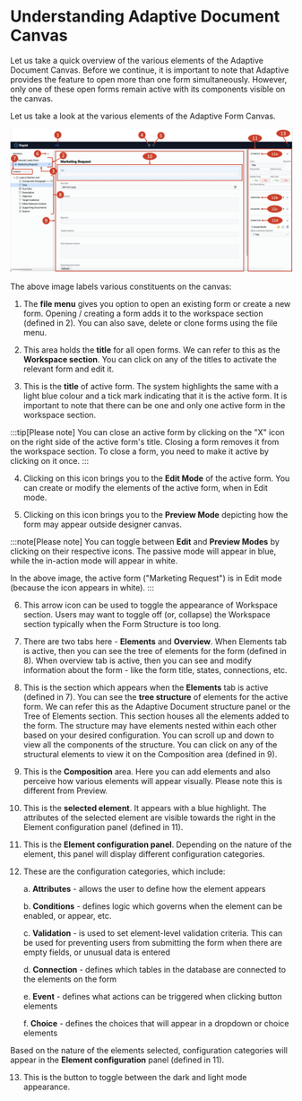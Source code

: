 # Understanding Adaptive Document Canvas

Let us take a quick overview of the various elements of the Adaptive Document Canvas. Before we continue, it is important to note that Adaptive provides the feature to open more than one form simultaneously. However, only one of these open forms remain active with its components visible on the canvas.

Let us take a look at the various elements of the Adaptive Form Canvas.  

![Image showing Adaptive V3 form canvas](<Adaptive V3 canvas.png>)  

The above image labels various constituents on the canvas:  

<!-- TODO add smaller preview sections to assist --->

1. The **file menu** gives you option to open an existing form or create a new form. Opening / creating a form adds it to the workspace section (defined in 2). You can also save, delete or clone forms using the file menu.  

2. This area holds the **title** for all open forms. We can refer to this as the **Workspace section**. You can click on any of the titles to activate the relevant form and edit it.

3. This is the **title** of active form. The system highlights the same with a light blue colour and a tick mark indicating that it is the active form. It is important to note that there can be one and only one active form in the workspace section.  

:::tip[Please note]
You can close an active form by clicking on the "X" icon on the right side of the active form's title. Closing a form removes it from the workspace section. To close a form, you need to make it active by clicking on it once.
:::

4. Clicking on this icon brings you to the **Edit Mode** of the active form. You can create or modify the elements of the active form, when in Edit mode.  

5. Clicking on this icon brings you to the **Preview Mode** depicting how the form may appear outside designer canvas.  

:::note[Please note]
You can toggle between **Edit** and **Preview Modes** by clicking on their respective icons. The passive mode will appear in blue, while the in-action mode will appear in white.

In the above image, the active form ("Marketing Request") is in Edit mode (because the icon appears in white).
:::  

6. This arrow icon can be used to toggle the appearance of Workspace section. Users may want to toggle off (or, collapse) the Workspace section typically when the Form Structure is too long.  

7. There are two tabs here - **Elements** and **Overview**. When Elements tab is active, then you can see the tree of elements for the form (defined in 8). When overview tab is active, then you can see and modify information about the form - like the form title, states, connections, etc.

8. This is the section which appears when the **Elements** tab is active (defined in 7). You can see the **tree structure** of elements for the active form.  We can refer this as the Adaptive Document structure panel or the Tree of Elements section. This section houses all the elements added to the form. The structure may have elements nested within each other based on your desired configuration. You can scroll up and down to view all the components of the structure. You can click on any of the structural elements to view it on the Composition area (defined in 9).

9.  This is the **Composition** area. Here you can add elements and also perceive how various elements will appear visually. Please note this is different from Preview. 

10. This is the **selected element**. It appears with a blue highlight. The attributes of the selected element are visible towards the right in the Element configuration panel (defined in 11).

11. This is the **Element configuration panel**. Depending on the nature of the element, this panel will display different configuration categories.

12. These are the configuration categories, which include:

    a. **Attributes** - allows the user to define how the element appears
    
    b. **Conditions** - defines logic which governs when the element can be enabled, or appear, etc.
    
    c. **Validation** - is used to set element-level validation criteria. This can be used for preventing users from submitting the form when there are empty fields, or unusual data is entered
    
    d. **Connection** - defines which tables in the database are connected to the elements on the form
    
    e. **Event** - defines what actions can be triggered when clicking button elements 

    f. **Choice** - defines the choices that will appear in a dropdown or choice elements

Based on the nature of the elements selected, configuration categories will appear in the **Element configuration** panel (defined in 11).

13. This is the button to toggle between the dark and light mode appearance.